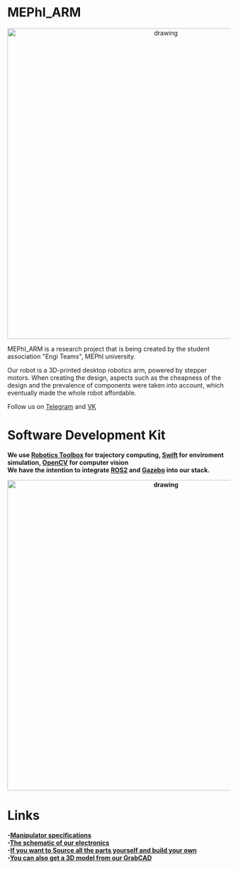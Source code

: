 # MEPhI_ARM

<p align="center">
  <img src="Images/manipulator_mephi.png" alt="drawing" width="700"/> 
</p>

MEPhI_ARM is a research project that is being created by the student association "Engi Teams", MEPhI university. <br />

Our robot is a 3D-printed desktop robotics arm, powered by stepper motors. When creating the design, aspects such as the cheapness of the design and the prevalence of components were taken into account, which eventually made the whole robot affordable.<br />

Follow us on [Telegram](https://t.me/engistories) and [VK](https://vk.com/engiteam.mephi)<b />

# Software Development Kit

  We use [Robotics Toolbox](https://github.com/petercorke/robotics-toolbox-python) for trajectory computing, [Swift](https://github.com/jhavl/swift) for enviroment simulation, [OpenCV](https://github.com/opencv/opencv) for computer vision<br />
  We have the intention to integrate [ROS2](https://github.com/ros2) and [Gazebo](https://github.com/gazebosim) into our stack.

<p align="center">
  <img src="Images/jtraj_2.gif" alt="drawing" width="700"/>
</p>
 
# Links

  -[Manipulator specifications](https://docs.google.com/spreadsheets/d/1I2XZErj4YQ8Yl8tPQ1UcFLSMpRR4VvGe/edit?gid=242990879#gid=242990879)<br />
  -[The schematic of our electronics](https://drive.google.com/drive/folders/1JxWSGcyZVD6layxN63lFpgcJdK0dmDxY?usp=sharing)<br />
  -[If you want to Source all the parts yourself and build your own](https://drive.google.com/drive/folders/1ZJRR6bhaU4pdOjzauf-HGAITrqvZO9AC)<br />
  -[You can also get a 3D model from our GrabCAD](https://grabcad.com/library/mephi_arm-1)<br />
  
